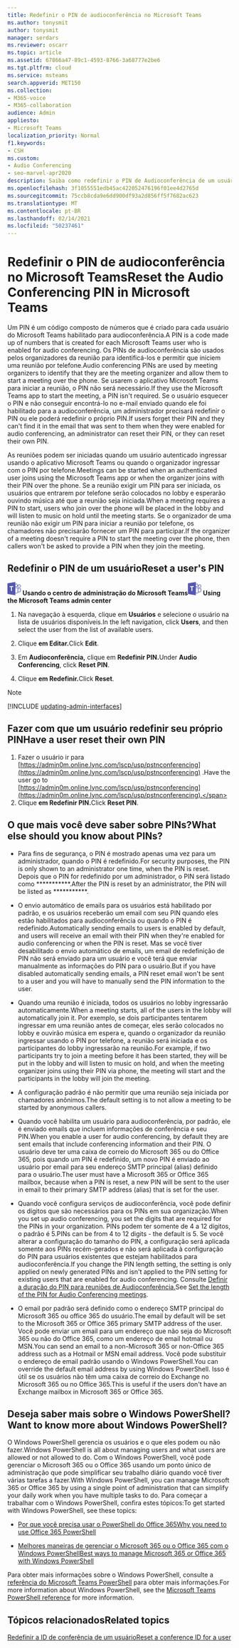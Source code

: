 ```yaml
---
title: Redefinir o PIN de audioconferência no Microsoft Teams
ms.author: tonysmit
author: tonysmit
manager: serdars
ms.reviewer: oscarr
ms.topic: article
ms.assetid: 67866a47-89c1-4593-8766-3a68777e2be6
ms.tgt.pltfrm: cloud
ms.service: msteams
search.appverid: MET150
ms.collection:
- M365-voice
- M365-collaboration
audience: Admin
appliesto:
- Microsoft Teams
localization_priority: Normal
f1.keywords:
- CSH
ms.custom:
- Audio Conferencing
- seo-marvel-apr2020
description: Saiba como redefinir o PIN de Audioconferência de um usuário no Microsoft Teams e saiba fatos importantes sobre PINs.
ms.openlocfilehash: 3f1055551edb45ac422052476196f01ee4d2765d
ms.sourcegitcommit: 75ccb8cda9e6dd900df93a2d856ff5f7682ac623
ms.translationtype: MT
ms.contentlocale: pt-BR
ms.lasthandoff: 02/14/2021
ms.locfileid: "50237461"
---
```

# <a name="reset-the-audio-conferencing-pin-in-microsoft-teams"></a><span data-ttu-id="addd1-103">Redefinir o PIN de audioconferência no Microsoft Teams</span><span class="sxs-lookup"><span data-stu-id="addd1-103">Reset the Audio Conferencing PIN in Microsoft Teams</span></span>

<span data-ttu-id="addd1-104">Um PIN é um código composto de números que é criado para cada usuário do Microsoft Teams habilitado para audioconferência.</span><span class="sxs-lookup"><span data-stu-id="addd1-104">A PIN is a code made up of numbers that is created for each Microsoft Teams user who is enabled for audio conferencing.</span></span> <span data-ttu-id="addd1-105">Os PINs de audioconferência são usados pelos organizadores da reunião para identificá-los e permitir que iniciem uma reunião por telefone.</span><span class="sxs-lookup"><span data-stu-id="addd1-105">Audio conferencing PINs are used by meeting organizers to identify that they are the meeting organizer and allow them to start a meeting over the phone.</span></span> <span data-ttu-id="addd1-106">Se usarem o aplicativo Microsoft Teams para iniciar a reunião, o PIN não será necessário.</span><span class="sxs-lookup"><span data-stu-id="addd1-106">If they use the Microsoft Teams app to start the meeting, a PIN isn't required.</span></span> <span data-ttu-id="addd1-107">Se o usuário esquecer o PIN e não conseguir encontrá-lo no e-mail enviado quando ele foi habilitado para a audioconferência, um administrador precisará redefinir o PIN ou ele poderá redefinir o próprio PIN.</span><span class="sxs-lookup"><span data-stu-id="addd1-107">If users forget their PIN and they can't find it in the email that was sent to them when they were enabled for audio conferencing, an administrator can reset their PIN, or they can reset their own PIN.</span></span>
  
<span data-ttu-id="addd1-108">As reuniões podem ser iniciadas quando um usuário autenticado ingressar usando o aplicativo Microsoft Teams ou quando o organizador ingressar com o PIN por telefone.</span><span class="sxs-lookup"><span data-stu-id="addd1-108">Meetings can be started when an authenticated user joins using the Microsoft Teams app or when the organizer joins with their PIN over the phone.</span></span> <span data-ttu-id="addd1-109">Se a reunião exigir um PIN para ser iniciada, os usuários que entrarem por telefone serão colocados no lobby e esperarão ouvindo música até que a reunião seja iniciada.</span><span class="sxs-lookup"><span data-stu-id="addd1-109">When a meeting requires a PIN to start, users who join over the phone will be placed in the lobby and will listen to music on hold until the meeting starts.</span></span> <span data-ttu-id="addd1-110">Se o organizador de uma reunião não exigir um PIN para iniciar a reunião por telefone, os chamadores não precisarão fornecer um PIN para participar.</span><span class="sxs-lookup"><span data-stu-id="addd1-110">If the organizer of a meeting doesn't require a PIN to start the meeting over the phone, then callers won't be asked to provide a PIN when they join the meeting.</span></span>

## <a name="reset-a-users-pin"></a><span data-ttu-id="addd1-111">Redefinir o PIN de um usuário</span><span class="sxs-lookup"><span data-stu-id="addd1-111">Reset a user's PIN</span></span>

<span data-ttu-id="addd1-112">![Um ícone mostrando o logotipo do Microsoft Teams](media/teams-logo-30x30.png) **Usando o centro de administração do Microsoft Teams**</span><span class="sxs-lookup"><span data-stu-id="addd1-112">![An icon showing the Microsoft Teams logo](media/teams-logo-30x30.png) **Using the Microsoft Teams admin center**</span></span>

1. <span data-ttu-id="addd1-113">Na navegação à esquerda, clique em **Usuários** e selecione o usuário na lista de usuários disponíveis.</span><span class="sxs-lookup"><span data-stu-id="addd1-113">In the left navigation, click **Users**, and then select the user from the list of available users.</span></span>

2. <span data-ttu-id="addd1-114">Clique **em Editar.**</span><span class="sxs-lookup"><span data-stu-id="addd1-114">Click **Edit**.</span></span>

3. <span data-ttu-id="addd1-115">Em **Audioconferência,** clique em **Redefinir PIN.**</span><span class="sxs-lookup"><span data-stu-id="addd1-115">Under **Audio Conferencing**, click **Reset PIN**.</span></span>

4. <span data-ttu-id="addd1-116">Clique **em Redefinir.**</span><span class="sxs-lookup"><span data-stu-id="addd1-116">Click **Reset**.</span></span>
 
> [!Note]
> [!INCLUDE [updating-admin-interfaces](includes/updating-admin-interfaces.md)]
   
## <a name="have-a-user-reset-their-own-pin"></a><span data-ttu-id="addd1-117">Fazer com que um usuário redefinir seu próprio PIN</span><span class="sxs-lookup"><span data-stu-id="addd1-117">Have a user reset their own PIN</span></span>

1. <span data-ttu-id="addd1-118">Fazer o usuário ir para [https://admin0m.online.lync.com/lscp/usp/pstnconferencing](https://admin0m.online.lync.com/lscp/usp/pstnconferencing) .</span><span class="sxs-lookup"><span data-stu-id="addd1-118">Have the user go to [https://admin0m.online.lync.com/lscp/usp/pstnconferencing](https://admin0m.online.lync.com/lscp/usp/pstnconferencing).</span></span>
2. <span data-ttu-id="addd1-119">Clique **em Redefinir PIN.**</span><span class="sxs-lookup"><span data-stu-id="addd1-119">Click **Reset PIN**.</span></span> 


## <a name="what-else-should-you-know-about-pins"></a><span data-ttu-id="addd1-120">O que mais você deve saber sobre PINs?</span><span class="sxs-lookup"><span data-stu-id="addd1-120">What else should you know about PINs?</span></span>

- <span data-ttu-id="addd1-121">Para fins de segurança, o PIN é mostrado apenas uma vez para um administrador, quando o PIN é redefinido.</span><span class="sxs-lookup"><span data-stu-id="addd1-121">For security purposes, the PIN is only shown to an administrator one time, when the PIN is reset.</span></span> <span data-ttu-id="addd1-122">Depois que o PIN for redefinido por um administrador, o PIN será listado como \*\*\*\*\*\*\*\*\*\*\*.</span><span class="sxs-lookup"><span data-stu-id="addd1-122">After the PIN is reset by an administrator, the PIN will be listed as \*\*\*\*\*\*\*\*\*\*\*.</span></span>
    
- <span data-ttu-id="addd1-123">O envio automático de emails para os usuários está habilitado por padrão, e os usuários receberão um email com seu PIN quando eles estão habilitados para audioconferência ou quando o PIN é redefinido.</span><span class="sxs-lookup"><span data-stu-id="addd1-123">Automatically sending emails to users is enabled by default, and users will receive an email with their PIN when they're enabled for audio conferencing or when the PIN is reset.</span></span> <span data-ttu-id="addd1-124">Mas se você tiver desabilitado o envio automático de emails, um email de redefinição de PIN não será enviado para um usuário e você terá que enviar manualmente as informações do PIN para o usuário.</span><span class="sxs-lookup"><span data-stu-id="addd1-124">But if you have disabled automatically sending emails, a PIN reset email won't be sent to a user and you will have to manually send the PIN information to the user.</span></span>
    
- <span data-ttu-id="addd1-125">Quando uma reunião é iniciada, todos os usuários no lobby ingressarão automaticamente.</span><span class="sxs-lookup"><span data-stu-id="addd1-125">When a meeting starts, all of the users in the lobby will automatically join it.</span></span> <span data-ttu-id="addd1-126">Por exemplo, se dois participantes tentarem ingressar em uma reunião antes de começar, eles serão colocados no lobby e ouvirão música em espera e, quando o organizador da reunião ingressar usando o PIN por telefone, a reunião será iniciada e os participantes do lobby ingressarão na reunião.</span><span class="sxs-lookup"><span data-stu-id="addd1-126">For example, if two participants try to join a meeting before it has been started, they will be put in the lobby and will listen to music on hold, and when the meeting organizer joins using their PIN via phone, the meeting will start and the participants in the lobby will join the meeting.</span></span>
    
- <span data-ttu-id="addd1-127">A configuração padrão é não permitir que uma reunião seja iniciada por chamadores anônimos.</span><span class="sxs-lookup"><span data-stu-id="addd1-127">The default setting is to not allow a meeting to be started by anonymous callers.</span></span>
    
- <span data-ttu-id="addd1-128">Quando você habilita um usuário para audioconferência, por padrão, ele é enviado emails que incluem informações de conferência e seu PIN.</span><span class="sxs-lookup"><span data-stu-id="addd1-128">When you enable a user for audio conferencing, by default they are sent emails that include conferencing information and their PIN.</span></span> <span data-ttu-id="addd1-129">O usuário deve ter uma caixa de correio do Microsoft 365 ou do Office 365, pois quando um PIN é redefinido, um novo PIN é enviado ao usuário por email para seu endereço SMTP principal (alias) definido para o usuário.</span><span class="sxs-lookup"><span data-stu-id="addd1-129">The user must have a Microsoft 365 or Office 365 mailbox, because when a PIN is reset, a new PIN will be sent to the user in email to their primary SMTP address (alias) that is set for the user.</span></span>
    
- <span data-ttu-id="addd1-130">Quando você configura serviços de audioconferência, você pode definir os dígitos que são necessários para os PINs em sua organização.</span><span class="sxs-lookup"><span data-stu-id="addd1-130">When you set up audio conferencing, you set the digits that are required for the PINs in your organization.</span></span> <span data-ttu-id="addd1-131">PINs podem ter somente de 4 a 12 dígitos, o padrão é 5.</span><span class="sxs-lookup"><span data-stu-id="addd1-131">PINs can be from 4 to 12 digits - the default is 5.</span></span> <span data-ttu-id="addd1-132">Se você alterar a configuração do tamanho do PIN, a configuração será aplicada somente aos PINs recém-gerados e não será aplicada à configuração do PIN para usuários existentes que estejam habilitados para audioconferência.</span><span class="sxs-lookup"><span data-stu-id="addd1-132">If you change the PIN length setting, the setting is only applied on newly generated PINs and isn't applied to the PIN setting for existing users that are enabled for audio conferencing.</span></span> <span data-ttu-id="addd1-133">Consulte [Definir a duração do PIN para reuniões de Audioconferência.](Set-the-PIN-length-for-Audio-Conferencing-meetings-in-teams.md)</span><span class="sxs-lookup"><span data-stu-id="addd1-133">See [Set the length of the PIN for Audio Conferencing meetings](Set-the-PIN-length-for-Audio-Conferencing-meetings-in-teams.md).</span></span>
    
- <span data-ttu-id="addd1-134">O email por padrão será definido como o endereço SMTP principal do Microsoft 365 ou office 365 do usuário.</span><span class="sxs-lookup"><span data-stu-id="addd1-134">The email by default will be set to the Microsoft 365 or Office 365 primary SMTP address of the user.</span></span> <span data-ttu-id="addd1-135">Você pode enviar um email para um endereço que não seja do Microsoft 365 ou não do Office 365, como um endereço de email hotmail ou MSN.</span><span class="sxs-lookup"><span data-stu-id="addd1-135">You can send an email to a non-Microsoft 365 or non-Office 365 address such as a Hotmail or MSN email address.</span></span> <span data-ttu-id="addd1-136">Você pode substituir o endereço de email padrão usando o Windows PowerShell.</span><span class="sxs-lookup"><span data-stu-id="addd1-136">You can override the default email address by using Windows PowerShell.</span></span> <span data-ttu-id="addd1-137">Isso é útil se os usuários não têm uma caixa de correio do Exchange no Microsoft 365 ou no Office 365.</span><span class="sxs-lookup"><span data-stu-id="addd1-137">This is useful if the users don't have an Exchange mailbox in Microsoft 365 or Office 365.</span></span>

    

## <a name="want-to-know-more-about-windows-powershell"></a><span data-ttu-id="addd1-138">Deseja saber mais sobre o Windows PowerShell?</span><span class="sxs-lookup"><span data-stu-id="addd1-138">Want to know more about Windows PowerShell?</span></span>

<span data-ttu-id="addd1-139">O Windows PowerShell gerencia os usuários e o que eles podem ou não fazer.</span><span class="sxs-lookup"><span data-stu-id="addd1-139">Windows PowerShell is all about managing users and what users are allowed or not allowed to do.</span></span> <span data-ttu-id="addd1-140">Com o Windows PowerShell, você pode gerenciar o Microsoft 365 ou o Office 365 usando um ponto único de administração que pode simplificar seu trabalho diário quando você tiver várias tarefas a fazer.</span><span class="sxs-lookup"><span data-stu-id="addd1-140">With Windows PowerShell, you can manage Microsoft 365 or Office 365 by using a single point of administration that can simplify your daily work when you have multiple tasks to do.</span></span> <span data-ttu-id="addd1-141">Para começar a trabalhar com o Windows PowerShell, confira estes tópicos:</span><span class="sxs-lookup"><span data-stu-id="addd1-141">To get started with Windows PowerShell, see these topics:</span></span>
    
  - [<span data-ttu-id="addd1-142">Por que você precisa usar o PowerShell do Office 365</span><span class="sxs-lookup"><span data-stu-id="addd1-142">Why you need to use Office 365 PowerShell</span></span>](https://go.microsoft.com/fwlink/?LinkId=525041)
    
  - [<span data-ttu-id="addd1-143">Melhores maneiras de gerenciar o Microsoft 365 ou o Office 365 com o Windows PowerShell</span><span class="sxs-lookup"><span data-stu-id="addd1-143">Best ways to manage Microsoft 365 or Office 365 with Windows PowerShell</span></span>](https://go.microsoft.com/fwlink/?LinkId=525142)
    
<span data-ttu-id="addd1-144">Para obter mais informações sobre o Windows PowerShell, consulte a [referência do Microsoft Teams PowerShell](https://docs.microsoft.com/powershell/module/teams/?view=teams-ps) para obter mais informações.</span><span class="sxs-lookup"><span data-stu-id="addd1-144">For more information about Windows PowerShell, see the [Microsoft Teams PowerShell reference](https://docs.microsoft.com/powershell/module/teams/?view=teams-ps) for more information.</span></span>
  
## <a name="related-topics"></a><span data-ttu-id="addd1-145">Tópicos relacionados</span><span class="sxs-lookup"><span data-stu-id="addd1-145">Related topics</span></span>

[<span data-ttu-id="addd1-146">Redefinir a ID de conferência de um usuário</span><span class="sxs-lookup"><span data-stu-id="addd1-146">Reset a conference ID for a user</span></span>](reset-a-conference-id-for-a-user-in-teams.md)
